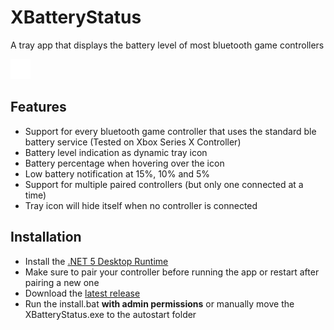 # XBatteryStatus
A tray app that displays the battery level of most bluetooth game controllers

![Tray Icon](/Icons/icon100.png)

## Features 
* Support for every bluetooth game controller that uses the standard ble battery service (Tested on Xbox Series X Controller)
* Battery level indication as dynamic tray icon
* Battery percentage when hovering over the icon
* Low battery notification at 15%, 10% and 5%
* Support for multiple paired controllers (but only one connected at a time)
* Tray icon will hide itself when no controller is connected

## Installation
* Install the [.NET 5 Desktop Runtime](https://dotnet.microsoft.com/download/dotnet/5.0)
* Make sure to pair your controller before running the app or restart after pairing a new one
* Download the [latest release](https://github.com/tommaier123/XBatteryStatus/releases/latest)
* Run the install.bat **with admin permissions** or manually move the XBatteryStatus.exe to the autostart folder
